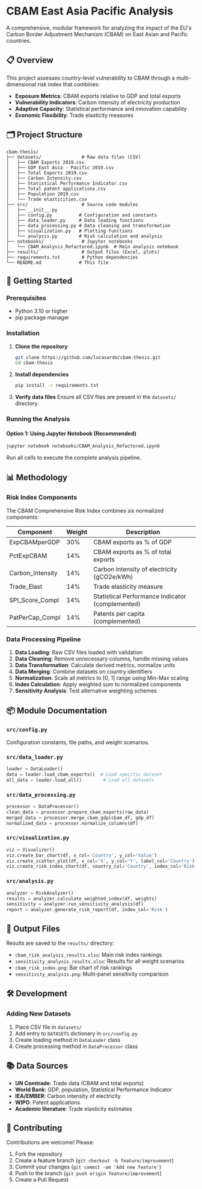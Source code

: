 # CBAM East Asia Pacific Analysis

A comprehensive, modular framework for analyzing the impact of the EU's Carbon Border Adjustment Mechanism (CBAM) on East Asian and Pacific countries.

## 📋 Overview

This project assesses country-level vulnerability to CBAM through a multi-dimensional risk index that combines:

- **Exposure Metrics**: CBAM exports relative to GDP and total exports
- **Vulnerability Indicators**: Carbon intensity of electricity production
- **Adaptive Capacity**: Statistical performance and innovation capability
- **Economic Flexibility**: Trade elasticity measures

## 🗂️ Project Structure

```
cbam-thesis/
├── datasets/               # Raw data files (CSV)
│   ├── CBAM Exports 2019.csv
│   ├── GDP East Asia - Pacific 2019.csv
│   ├── Total Exports 2019.csv
│   ├── Carbon Intensity.csv
│   ├── Statistical Performance Indicator.csv
│   ├── Total patent applications.csv
│   ├── Population 2019.csv
│   └── Trade elasticities.csv
├── src/                    # Source code modules
│   ├── __init__.py
│   ├── config.py          # Configuration and constants
│   ├── data_loader.py     # Data loading functions
│   ├── data_processing.py # Data cleaning and transformation
│   ├── visualization.py   # Plotting functions
│   └── analysis.py        # Risk calculation and analysis
├── notebooks/              # Jupyter notebooks
│   └── CBAM_Analysis_Refactored.ipynb  # Main analysis notebook
├── results/                # Output files (Excel, plots)
├── requirements.txt        # Python dependencies
└── README.md              # This file
```

## 🚀 Getting Started

### Prerequisites

- Python 3.10 or higher
- pip package manager

### Installation

1. **Clone the repository**
   ```bash
   git clone https://github.com/lucasardo/cbam-thesis.git
   cd cbam-thesis
   ```

2. **Install dependencies**
   ```bash
   pip install -r requirements.txt
   ```

3. **Verify data files**
   Ensure all CSV files are present in the `datasets/` directory.

### Running the Analysis

#### Option 1: Using Jupyter Notebook (Recommended)

```bash
jupyter notebook notebooks/CBAM_Analysis_Refactored.ipynb
```

Run all cells to execute the complete analysis pipeline.


## 📊 Methodology

### Risk Index Components

The CBAM Comprehensive Risk Index combines six normalized components:

| Component | Weight | Description |
|-----------|--------|-------------|
| ExpCBAMperGDP | 30% | CBAM exports as % of GDP |
| PctExpCBAM | 14% | CBAM exports as % of total exports |
| Carbon_Intensity | 14% | Carbon intensity of electricity (gCO2e/kWh) |
| Trade_Elast | 14% | Trade elasticity measure |
| SPI_Score_Compl | 14% | Statistical Performance Indicator (complemented) |
| PatPerCap_Compl | 14% | Patents per capita (complemented) |

### Data Processing Pipeline

1. **Data Loading**: Raw CSV files loaded with validation
2. **Data Cleaning**: Remove unnecessary columns, handle missing values
3. **Data Transformation**: Calculate derived metrics, normalize units
4. **Data Merging**: Combine datasets on country identifiers
5. **Normalization**: Scale all metrics to [0, 1] range using Min-Max scaling
6. **Index Calculation**: Apply weighted sum to normalized components
7. **Sensitivity Analysis**: Test alternative weighting schemes

## 📦 Module Documentation

### `src/config.py`
Configuration constants, file paths, and weight scenarios.

### `src/data_loader.py`
```python
loader = DataLoader()
data = loader.load_cbam_exports()  # Load specific dataset
all_data = loader.load_all()        # Load all datasets
```

### `src/data_processing.py`
```python
processor = DataProcessor()
clean_data = processor.prepare_cbam_exports(raw_data)
merged_data = processor.merge_cbam_gdp(cbam_df, gdp_df)
normalized_data = processor.normalize_columns(df)
```

### `src/visualization.py`
```python
viz = Visualizer()
viz.create_bar_chart(df, x_col='Country', y_col='Value')
viz.create_scatter_plot(df, x_col='X', y_col='Y', label_col='Country')
viz.create_risk_index_chart(df, country_col='Country', index_col='Risk')
```

### `src/analysis.py`
```python
analyzer = RiskAnalyzer()
results = analyzer.calculate_weighted_index(df, weights)
sensitivity = analyzer.run_sensitivity_analysis(df)
report = analyzer.generate_risk_report(df, index_col='Risk')
```

## 📁 Output Files

Results are saved to the `results/` directory:

- `cbam_risk_analysis_results.xlsx`: Main risk index rankings
- `sensitivity_analysis_results.xlsx`: Results for all weight scenarios
- `cbam_risk_index.png`: Bar chart of risk rankings
- `sensitivity_analysis.png`: Multi-panel sensitivity comparison

## 🛠️ Development

### Adding New Datasets

1. Place CSV file in `datasets/`
2. Add entry to `DATASETS` dictionary in `src/config.py`
3. Create loading method in `DataLoader` class
4. Create processing method in `DataProcessor` class

## 📚 Data Sources

- **UN Comtrade**: Trade data (CBAM and total exports)
- **World Bank**: GDP, population, Statistical Performance Indicator
- **IEA/EMBER**: Carbon intensity of electricity
- **WIPO**: Patent applications
- **Academic literature**: Trade elasticity estimates

## 🤝 Contributing

Contributions are welcome! Please:

1. Fork the repository
2. Create a feature branch (`git checkout -b feature/improvement`)
3. Commit your changes (`git commit -am 'Add new feature'`)
4. Push to the branch (`git push origin feature/improvement`)
5. Create a Pull Request